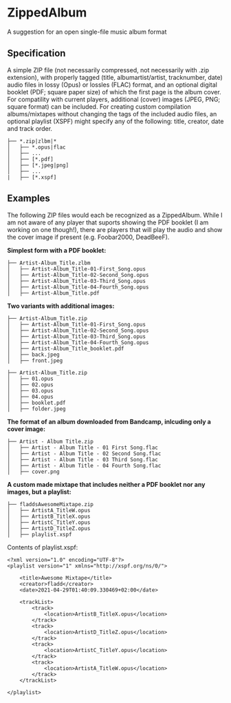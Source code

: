 # ZippedAlbum
A suggestion for an open single-file music album format

## Specification
A simple ZIP file (not necessarily compressed, not necessarily with .zip extension), with properly tagged (title, albumartist/artist, tracknumber, date) audio files in lossy (Opus) or lossles (FLAC) format, and an optional digital booklet (PDF; square paper size) of which the first page is the album cover. For compatility with current players, additional (cover) images (JPEG, PNG; square format) can be included. For creating custom compilation albums/mixtapes without changing the tags of the included audio files, an optional playlist (XSPF) might specify any of the following: title, creator, date and track order.

```
├── *.zip|zlbm|*
│   ├── *.opus|flac
│   ├── ...
│   ├── [*.pdf]
│   ├── [*.jpeg|png]
│   ├── ...
|   ├── [*.xspf]
```

## Examples
The following ZIP files would each be recognized as a ZippedAlbum. While I am not aware of any player that suports showing the PDF booklet (I am working on one though!), there are players that will play the audio and show the cover image if present (e.g. Foobar2000, DeadBeeF).

**Simplest form with a PDF booklet:**
```
├── Artist-Album_Title.zlbm
│   ├── Artist-Album_Title-01-First_Song.opus
│   ├── Artist-Album_Title-02-Second_Song.opus
│   ├── Artist-Album_Title-03-Third_Song.opus
│   ├── Artist-Album_Title-04-Fourth_Song.opus
│   ├── Artist-Album_Title.pdf
```

**Two variants with additional images:**
```
├── Artist-Album_Title.zip
│   ├── Artist-Album_Title-01-First_Song.opus
│   ├── Artist-Album_Title-02-Second_Song.opus
│   ├── Artist-Album_Title-03-Third_Song.opus
│   ├── Artist-Album_Title-04-Fourth_Song.opus
│   ├── Artist-Album_Title_booklet.pdf
│   ├── back.jpeg
│   ├── front.jpeg
```

```
├── Artist-Album_Title.zip
│   ├── 01.opus
│   ├── 02.opus
│   ├── 03.opus
│   ├── 04.opus
│   ├── booklet.pdf
│   ├── folder.jpeg
```

**The format of an album downloaded from Bandcamp, inlcuding only a cover image:**
```
├── Artist - Album Title.zip
│   ├── Artist - Album Title - 01 First Song.flac
│   ├── Artist - Album Title - 02 Second Song.flac
│   ├── Artist - Album Title - 03 Third Song.flac
│   ├── Artist - Album Title - 04 Fourth Song.flac
│   ├── cover.png
```

**A custom made mixtape that includes neither a PDF booklet nor any images, but a playlist:**
```
├── fladdsAwesomeMixtape.zip
│   ├── ArtistA_TitleW.opus
│   ├── ArtistB_TitleX.opus
│   ├── ArtistC_TitleY.opus
│   ├── ArtistD_TitleZ.opus
│   ├── playlist.xspf

```

Contents of playlist.xspf:

```
<?xml version="1.0" encoding="UTF-8"?>
<playlist version="1" xmlns="http://xspf.org/ns/0/">

    <title>Awesome Mixtape</title>
    <creator>fladd</creator>
    <date>2021-04-29T01:40:09.330469+02:00</date>

    <trackList>
        <track>
            <location>ArtistB_TitleX.opus</location>
        </track>
        <track>
            <location>ArtistD_TitleZ.opus</location>
        </track>
        <track>
            <location>ArtistC_TitleY.opus</location>
        </track>
        <track>
            <location>ArtistA_TitleW.opus</location>
        </track>
    </trackList>

</playlist>
```
